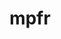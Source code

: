 ---
title: "mpfr"
layout: cache
categories: [package, v0.19]
meta: {"versions": ["3.1.6", "4.1.0"], "compilers": ["gcc@=11.1.0", "gcc@=7.3.1", "gcc@=7.5.0", "oneapi@=2022.1.0"], "oss": ["amzn2", "ubuntu18.04", "ubuntu20.04"], "platforms": ["linux"], "targets": ["aarch64", "neoverse_n1", "x86_64", "x86_64_v3"], "stacks": ["aws-ahug", "aws-ahug-aarch64", "aws-isc", "aws-isc-aarch64", "data-vis-sdk", "e4s", "e4s-oneapi", "radiuss", "tutorial"], "num_specs": 7, "num_specs_by_stack": {"aws-isc-aarch64": 2, "aws-ahug-aarch64": 2, "aws-ahug": 1, "aws-isc": 1, "tutorial": 2, "data-vis-sdk": 1, "radiuss": 1, "e4s": 1, "e4s-oneapi": 1}}
spec_details: [{"hash": "34q5vdkvpgcdxi4igz5gim46h6sa2n6i", "compiler": "gcc@=7.3.1", "versions": ["4.1.0"], "os": "amzn2", "platform": "linux", "target": "aarch64", "variants": ["build_system=autotools", "libs=shared,static"], "stacks": ["aws-isc-aarch64", "aws-ahug-aarch64"], "size": "-", "tarball": "https://binaries.spack.io/releases/v0.19/build_cache/linux-amzn2-aarch64/gcc-7.3.1/mpfr-4.1.0/linux-amzn2-aarch64-gcc-7.3.1-mpfr-4.1.0-34q5vdkvpgcdxi4igz5gim46h6sa2n6i.spack"}, {"hash": "vdgf6nrjwc6xyyxereg432i5fci47su3", "compiler": "gcc@=7.3.1", "versions": ["4.1.0"], "os": "amzn2", "platform": "linux", "target": "neoverse_n1", "variants": ["build_system=autotools", "libs=shared,static"], "stacks": ["aws-isc-aarch64", "aws-ahug-aarch64"], "size": "-", "tarball": "https://binaries.spack.io/releases/v0.19/build_cache/linux-amzn2-neoverse_n1/gcc-7.3.1/mpfr-4.1.0/linux-amzn2-neoverse_n1-gcc-7.3.1-mpfr-4.1.0-vdgf6nrjwc6xyyxereg432i5fci47su3.spack"}, {"hash": "ilpyxa7rixbuvym7dwwm2symxzjq4rk5", "compiler": "gcc@=7.3.1", "versions": ["4.1.0"], "os": "amzn2", "platform": "linux", "target": "x86_64_v3", "variants": ["build_system=autotools", "libs=shared,static"], "stacks": ["aws-ahug", "aws-isc"], "size": "-", "tarball": "https://binaries.spack.io/releases/v0.19/build_cache/linux-amzn2-x86_64_v3/gcc-7.3.1/mpfr-4.1.0/linux-amzn2-x86_64_v3-gcc-7.3.1-mpfr-4.1.0-ilpyxa7rixbuvym7dwwm2symxzjq4rk5.spack"}, {"hash": "2kns2rxbnabuc4lz3fft74w2gmbtjwyw", "compiler": "gcc@=7.5.0", "versions": ["3.1.6"], "os": "ubuntu18.04", "platform": "linux", "target": "x86_64", "variants": ["build_system=autotools", "libs=shared,static", "patches=7a6dd71"], "stacks": ["tutorial"], "size": "-", "tarball": "https://binaries.spack.io/releases/v0.19/build_cache/linux-ubuntu18.04-x86_64/gcc-7.5.0/mpfr-3.1.6/linux-ubuntu18.04-x86_64-gcc-7.5.0-mpfr-3.1.6-2kns2rxbnabuc4lz3fft74w2gmbtjwyw.spack"}, {"hash": "vtov5r3bpjuifsg2psb7k6qm7o7gstvl", "compiler": "gcc@=7.5.0", "versions": ["4.1.0"], "os": "ubuntu18.04", "platform": "linux", "target": "x86_64", "variants": ["build_system=autotools", "libs=shared,static"], "stacks": ["data-vis-sdk", "tutorial", "radiuss"], "size": "-", "tarball": "https://binaries.spack.io/releases/v0.19/build_cache/linux-ubuntu18.04-x86_64/gcc-7.5.0/mpfr-4.1.0/linux-ubuntu18.04-x86_64-gcc-7.5.0-mpfr-4.1.0-vtov5r3bpjuifsg2psb7k6qm7o7gstvl.spack"}, {"hash": "36gpomtqgpgqlhezszo6sgoq4v4aa73g", "compiler": "gcc@=11.1.0", "versions": ["4.1.0"], "os": "ubuntu20.04", "platform": "linux", "target": "x86_64", "variants": ["build_system=autotools", "libs=shared,static"], "stacks": ["e4s"], "size": "-", "tarball": "https://binaries.spack.io/releases/v0.19/build_cache/linux-ubuntu20.04-x86_64/gcc-11.1.0/mpfr-4.1.0/linux-ubuntu20.04-x86_64-gcc-11.1.0-mpfr-4.1.0-36gpomtqgpgqlhezszo6sgoq4v4aa73g.spack"}, {"hash": "dproxxqpkn3zzczjtolqld5mby7ehvz4", "compiler": "oneapi@=2022.1.0", "versions": ["4.1.0"], "os": "ubuntu20.04", "platform": "linux", "target": "x86_64", "variants": ["build_system=autotools", "libs=shared,static"], "stacks": ["e4s-oneapi"], "size": "-", "tarball": "https://binaries.spack.io/releases/v0.19/build_cache/linux-ubuntu20.04-x86_64/oneapi-2022.1.0/mpfr-4.1.0/linux-ubuntu20.04-x86_64-oneapi-2022.1.0-mpfr-4.1.0-dproxxqpkn3zzczjtolqld5mby7ehvz4.spack"}]
---